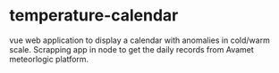 # temperature-calendar
vue web application to display a calendar with anomalies in cold/warm scale. Scrapping app in node to get the daily records from Avamet meteorlogic platform.
